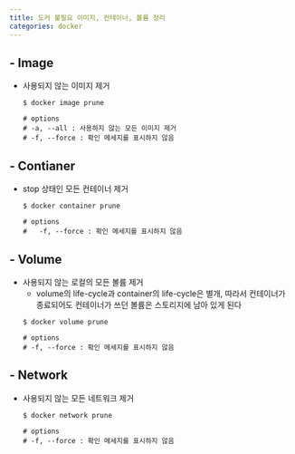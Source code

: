 ```yaml
---
title: 도커 불필요 이미지, 컨테이너, 볼륨 정리
categories: docker
---
```


## - Image
- 사용되지 않는 이미지 제거
    ```
    $ docker image prune

    # options
    # -a, --all : 사용하지 않는 모든 이미지 제거
    # -f, --force : 확인 메세지를 표시하지 않음
    ```
## - Contianer
- stop 상태인 모든 컨테이너 제거
    ```
    $ docker container prune

    # options
    #   -f, --force : 확인 메세지를 표시하지 않음
    ```
## - Volume
- 사용되지 않는 로컬의 모든 볼륨 제거
    - volume의 life-cycle과 container의 life-cycle은 별개, 따라서 컨테이너가 종료되어도 컨테이너가 쓰던 볼륨은 스토리지에 남아 있게 된다
    ```
    $ docker volume prune

    # options
    # -f, --force : 확인 메세지를 표시하지 않음
    ```
## - Network
- 사용되지 않는 모든 네트워크 제거
    ```
    $ docker network prune

    # options
    # -f, --force : 확인 메세지를 표시하지 않음
    ```